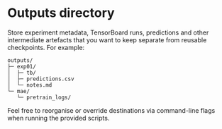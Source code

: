 # Outputs directory

Store experiment metadata, TensorBoard runs, predictions and other
intermediate artefacts that you want to keep separate from reusable
checkpoints. For example:

```
outputs/
├─ exp01/
│  ├─ tb/
│  ├─ predictions.csv
│  └─ notes.md
└─ mae/
   └─ pretrain_logs/
```

Feel free to reorganise or override destinations via command-line flags when
running the provided scripts.
